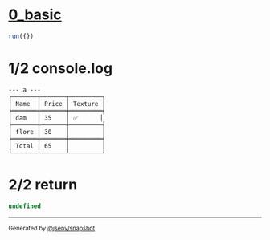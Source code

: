 # [0_basic](../../table_head_and_table_foot.test.mjs#L52)

```js
run({})
```

# 1/2 console.log

```console
--- a ---
┌───────┬───────┬─────────┐
│ Name  │ Price │ Texture │
╞═══════╪═══════╪═════════╡
│ dam   │ 35    │ ✅      │
├───────┼───────┼─────────┤
│ flore │ 30    │         │
╞═══════╪═══════╪═════════╡
│ Total │ 65    │         │
└───────┴───────┴─────────┘
```

# 2/2 return

```js
undefined
```

---

<sub>
  Generated by <a href="https://github.com/jsenv/core/tree/main/packages/tooling/snapshot">@jsenv/snapshot</a>
</sub>
